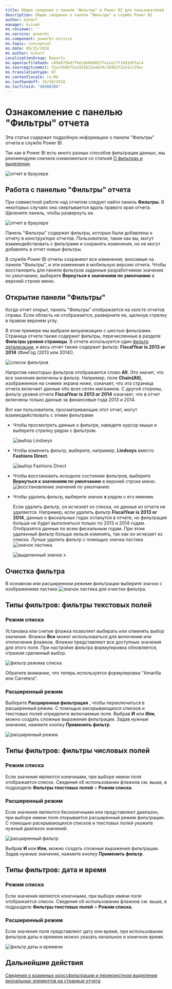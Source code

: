 ```yaml
---
title: Общие сведения о панели "Фильтры" в Power BI для пользователей
description: Общие сведения о панели "Фильтры" в службе Power BI
author: mihart
manager: kvivek
ms.reviewer: ''
ms.service: powerbi
ms.component: powerbi-service
ms.topic: conceptual
ms.date: 09/25/2018
ms.author: mihart
LocalizationGroup: Reports
ms.openlocfilehash: c49e075bd7fbe2debb0b577a1ce2771491d5fac4
ms.sourcegitcommit: 52ac456bf2ac025b22ea634c28482f22e1cc19ac
ms.translationtype: HT
ms.contentlocale: ru-RU
ms.lasthandoff: 10/10/2018
ms.locfileid: "48908286"
---
```

# <a name="take-a-tour-of-the-report-filters-pane"></a>Ознакомление с панелью "Фильтры" отчета
Эта статья содержит подробную информацию о панели "Фильтры" отчета в службе Power BI.

Так как в Power BI есть много разных способов фильтрации данных, мы рекомендуем сначала ознакомиться со статьей [О фильтрах и выделении](../power-bi-reports-filters-and-highlighting.md).

![отчет в браузере](media/end-user-report-filter/power-bi-browser.png)

## <a name="working-with-the-report-filters-pane"></a>Работа с панелью "Фильтры" отчета
При совместной работе над отчетом следует найти панель **Фильтры**. В некоторых случаях она свертывается вдоль правого края отчета. Щелкните панель, чтобы развернуть ее.   

![отчет в браузере](media/end-user-report-filter/power-bi-expanded.png)

Панель "Фильтры" содержит фильтры, которые были добавлены к отчету в *конструкторе отчетов*. *Пользователи*, такие как вы, могут взаимодействовать с фильтрами и сохранять изменения, но не могут добавлять в отчет новые фильтры.

В службе Power BI отчеты сохраняют все изменения, вносимые на панели "Фильтры", и эти изменения в мобильную версию отчета. Чтобы восстановить для панели фильтров заданные разработчиком значения по умолчанию, выберите **Вернуться к значениям по умолчанию** в верхней строке меню.     

## <a name="open-the-filters-pane"></a>Открытие панели "Фильтры"
Когда отчет открыт, панель "Фильтры" отображается на холсте отчетов справа. Если область не отображается, разверните ее, щелкнув стрелку в правом верхнем углу.  

В этом примере мы выбрали визуализацию с шестью фильтрами. Страница отчета также содержит фильтры, перечисленные в разделе **Фильтры уровня страницы**. В отчете используется один [фильтр детализации](../power-bi-report-add-filter.md), и весь отчет также содержит фильтр: **FiscalYear is 2013 or 2014** (ФинГод (2013 или 2014)).

![список фильтров](media/end-user-report-filter/power-bi-filter-list.png)

Напротив некоторых фильтров отображается слово **All**. Это значит, что все значения включены в фильтр.  Например, поле **Chain(All)**, изображенное на снимке экрана ниже, означает, что эта страница отчета включает данные обо всех сетях магазинов.  С другой стороны, фильтр уровня отчета **FiscalYear is 2013 or 2014** означает, что в отчет включены только данные за финансовые года 2013 и 2014.

Вот как пользователи, просматривающие этот отчет, могут взаимодействовать с этими фильтрами

* Чтобы просмотреть данные о фильтре, наведите курсор мыши и выберите стрелку рядом с фильтром.
  
   ![выбор Lindseys](media/end-user-report-filter/power-bi-expan-filter.png)
* Чтобы изменить фильтр, выберите, например, **Lindseys** вместо **Fashions Direct**.
  
     ![выбор Fashions Direct](media/end-user-report-filter/power-bi-filter-chain.png)

* Чтобы восстановить исходное состояние фильтров, выберите **Вернуться к значениям по умолчанию** в верхней строке меню.    
    ![восстановление значений по умолчанию](media/end-user-report-filter/power-bi-reset-to-default.png)
    
* Чтобы удалить фильтр, выберите значок **x** рядом с его именем.
  
  Если удалить фильтр, он исчезнет из списка, но данные из отчета не удаляются.  Например, если удалить фильтр **FiscalYear is 2013 or 2014**, данные о фискальных годах останутся в отчете, но фильтрация больше не будет выполняться только по 2013 и 2014 годам. Отобразятся данные по всем фискальным годам.  При этом удаленный фильтр больше нельзя изменять, так как он исчезает из списка. Лучше удалить фильтр с помощью значка ластика ![значок ластика](media/end-user-report-filter/power-bi-eraser-icon.png).
  
  ![выделенный значок x](media/end-user-report-filter/power-bi-delete-filter.png)



## <a name="clear-a-filter"></a>Очистка фильтра
 В основном или расширенном режиме фильтрации выберите значок с изображением ластика  ![значок ластика](media/end-user-report-filter/pbi_erasericon.jpg) для очистки фильтра. 


## <a name="types-of-filters-text-field-filters"></a>Типы фильтров: фильтры текстовых полей
### <a name="list-mode"></a>Режим списка
Установка или снятие флажка позволяет выбирать или отменять выбор значения. Флажок **Все** может использоваться для включения или отключения флажков. Флажки представляют все доступные значения для этого поля.  При настройке фильтра формулировка обновляется, отражая сделанный выбор. 

![фильтр режима списка](media/end-user-report-filter/pbi_restatement.png)

Обратите внимание, что теперь используется формулировка "Amarilla или Carretera".

### <a name="advanced-mode"></a>Расширенный режим
Выберите **Расширенная фильтрация** , чтобы переключиться в расширенный режим. С помощью раскрывающихся списков и текстовых полей определите включаемые поля. Выбрав **И** или **Или**, можно создать сложные выражения фильтрации. Задав нужные значения, нажмите кнопку **Применить фильтр**.  

![расширенный режим](media/end-user-report-filter/aboutfilters.png)

## <a name="types-of-filters-numeric-field-filters"></a>Типы фильтров: фильтры числовых полей
### <a name="list-mode"></a>Режим списка
Если значения являются конечными, при выборе имени поля отображается список.  Сведения об использовании флажков см. выше, в подразделе **Фильтры текстовых полей** &gt; **Режим списка**.   

### <a name="advanced-mode"></a>Расширенный режим
Если значения являются бесконечными или представляют диапазон, при выборе имени поля открывается расширенный режим фильтрации. С помощью раскрывающихся списков и текстовых полей укажите нужный диапазон значений. 

![расширенный фильтр](media/end-user-report-filter/pbi_dropdown-and-text.png)

Выбрав **И** или **Или**, можно создать сложные выражения фильтрации. Задав нужные значения, нажмите кнопку **Применить фильтр**.

## <a name="types-of-filters-date-and-time"></a>Типы фильтров: дата и время
### <a name="list-mode"></a>Режим списка
Если значения являются конечными, при выборе имени поля отображается список.  Сведения об использовании флажков см. выше, в подразделе **Фильтры текстовых полей** &gt; **Режим списка**.   

### <a name="advanced-mode"></a>Расширенный режим
Если значения поля представляют дату или время, при использовании фильтров даты и времени можно указать начальное и конечное время.  

![фильтр даты и времени](media/end-user-report-filter/pbi_date-time-filters.png)


## <a name="next-steps"></a>Дальнейшие действия
[Сведения о взаимных кроссфильтрации и перекрестном выделении визуальных элементов на странице отчета](end-user-interactions.md)